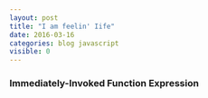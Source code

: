 ```yaml
---
layout: post
title: "I am feelin' Iife"
date: 2016-03-16
categories: blog javascript
visible: 0
---
```


### Immediately-Invoked Function Expression ###


[MDN - Closures]:               https://developer.mozilla.org/en-US/docs/Web/JavaScript/Closures
